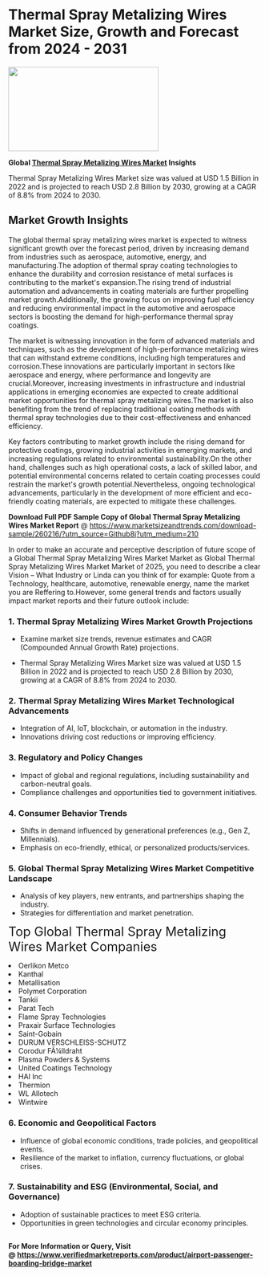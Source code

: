 <H1>Thermal Spray Metalizing Wires Market Size, Growth and Forecast from 2024 - 2031</H1><img class="aligncenter size-medium wp-image-584254" src="https://thirdeyenews.in/wp-content/uploads/2024/09/Global-Market-Research-300x168.jpeg" alt="" width="300" height="168" /><p><strong>Global&nbsp;<a href="https://www.marketsizeandtrends.com/download-sample/260216/?utm_source=Github8j?utm_medium=210">Thermal Spray Metalizing Wires Market</a> Insights</strong></p><p>Thermal Spray Metalizing Wires Market size was valued at USD 1.5 Billion in 2022 and is projected to reach USD 2.8 Billion by 2030, growing at a CAGR of 8.8% from 2024 to 2030.</p><p><h2>Market Growth Insights</h2> <p>The global thermal spray metalizing wires market is expected to witness significant growth over the forecast period, driven by increasing demand from industries such as aerospace, automotive, energy, and manufacturing.The adoption of thermal spray coating technologies to enhance the durability and corrosion resistance of metal surfaces is contributing to the market's expansion.The rising trend of industrial automation and advancements in coating materials are further propelling market growth.Additionally, the growing focus on improving fuel efficiency and reducing environmental impact in the automotive and aerospace sectors is boosting the demand for high-performance thermal spray coatings.</p> <p>The market is witnessing innovation in the form of advanced materials and techniques, such as the development of high-performance metalizing wires that can withstand extreme conditions, including high temperatures and corrosion.These innovations are particularly important in sectors like aerospace and energy, where performance and longevity are crucial.Moreover, increasing investments in infrastructure and industrial applications in emerging economies are expected to create additional market opportunities for thermal spray metalizing wires.The market is also benefiting from the trend of replacing traditional coating methods with thermal spray technologies due to their cost-effectiveness and enhanced efficiency.</p> <p>Key factors contributing to market growth include the rising demand for protective coatings, growing industrial activities in emerging markets, and increasing regulations related to environmental sustainability.On the other hand, challenges such as high operational costs, a lack of skilled labor, and potential environmental concerns related to certain coating processes could restrain the market's growth potential.Nevertheless, ongoing technological advancements, particularly in the development of more efficient and eco-friendly coating materials, are expected to mitigate these challenges.</p> <p><span class=""><strong>Download Full PDF Sample Copy of Global Thermal Spray Metalizing Wires Market Report</strong> @ <a href="https://www.marketsizeandtrends.com/download-sample/260216/?utm_source=Github8j?utm_medium=210" target="_blank">https://www.marketsizeandtrends.com/download-sample/260216/?utm_source=Github8j?utm_medium=210</a></span></p><p>In order to make an accurate and perceptive description of future scope of a Global&nbsp;Thermal Spray Metalizing Wires Market Market as Global&nbsp;Thermal Spray Metalizing Wires Market Market of 2025, you need to describe a clear Vision &ndash; What Industry or Linda can you think of for example: Quote from a Technology, healthcare, automotive, renewable energy, name the market you are Reffering to.However, some general trends and factors usually impact market reports and their future outlook include:</p><h3>1.&nbsp;<strong>Thermal Spray Metalizing Wires Market Growth Projections</strong></h3><ul><li>Examine market size trends, revenue estimates and CAGR (Compounded Annual Growth Rate) projections.</li><li><p>Thermal Spray Metalizing Wires Market size was valued at USD 1.5 Billion in 2022 and is projected to reach USD 2.8 Billion by 2030, growing at a CAGR of 8.8% from 2024 to 2030.</p></li></ul><h3>2.&nbsp;<strong>Thermal Spray Metalizing Wires Market Technological Advancements</strong></h3><ul><li>Integration of AI, IoT, blockchain, or automation in the industry.</li><li>Innovations driving cost reductions or improving efficiency.</li></ul><h3>3.&nbsp;<strong>Regulatory and Policy Changes</strong></h3><ul><li>Impact of global and regional regulations, including sustainability and carbon-neutral goals.</li><li>Compliance challenges and opportunities tied to government initiatives.</li></ul><h3>4.&nbsp;<strong>Consumer Behavior Trends</strong></h3><ul><li>Shifts in demand influenced by generational preferences (e.g., Gen Z, Millennials).</li><li>Emphasis on eco-friendly, ethical, or personalized products/services.</li></ul><h3>5.&nbsp;<strong>Global Thermal Spray Metalizing Wires Market Competitive Landscape</strong></h3><ul><li>Analysis of key players, new entrants, and partnerships shaping the industry.</li><li>Strategies for differentiation and market penetration.</li></ul><p data-pm-slice="1 1 []"><span style="color: inherit; font-family: inherit; font-size: 25px;">Top Global Thermal Spray Metalizing Wires Market Companies</span></p><div class="" data-test-id=""><p><li>Oerlikon Metco</li><li> Kanthal</li><li> Metallisation</li><li> Polymet Corporation</li><li> Tankii</li><li> Parat Tech</li><li> Flame Spray Technologies</li><li> Praxair Surface Technologies</li><li> Saint-Gobain</li><li> DURUM VERSCHLEISS-SCHUTZ</li><li> Corodur FÃ¼lldraht</li><li> Plasma Powders & Systems</li><li> United Coatings Technology</li><li> HAI Inc</li><li> Thermion</li><li> WL Allotech</li><li> Wintwire</li></p></div><h3>6.&nbsp;<strong>Economic and Geopolitical Factors</strong></h3><ul><li>Influence of global economic conditions, trade policies, and geopolitical events.</li><li>Resilience of the market to inflation, currency fluctuations, or global crises.</li></ul><h3>7.&nbsp;<strong>Sustainability and ESG (Environmental, Social, and Governance)</strong></h3><ul><li>Adoption of sustainable practices to meet ESG criteria.</li><li>Opportunities in green technologies and circular economy principles.</li></ul><h2><strong style="font-size: 14px;">For More Information or Query, Visit @&nbsp;</strong><a style="background-color: #ffffff; font-size: 14px;" href="https://www.marketsizeandtrends.com/report/thermal-spray-metalizing-wires-market/" target="_blank">https://www.verifiedmarketreports.com/product/airport-passenger-boarding-bridge-market</a></h2>